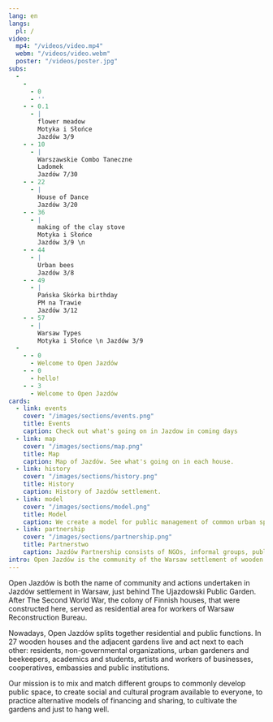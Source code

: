 ```yaml
---
lang: en
langs:
  pl: /
video:
  mp4: "/videos/video.mp4"
  webm: "/videos/video.webm"
  poster: "/videos/poster.jpg"
subs:
  -
    - 
      - 0
      - ''
    - - 0.1
      - |
        flower meadow
        Motyka i Słońce
        Jazdów 3/9
    - - 10
      - |
        Warszawskie Combo Taneczne
        Ladomek
        Jazdów 7/30
    - - 22
      - |
        House of Dance
        Jazdów 3/20
    - - 36
      - |
        making of the clay stove
        Motyka i Słońce
        Jazdów 3/9 \n
    - - 44
      - |
        Urban bees
        Jazdów 3/8
    - - 49
      - |
        Pańska Skórka birthday
        PM na Trawie
        Jazdów 3/12
    - - 57
      - |
        Warsaw Types
        Motyka i Słońce \n Jazdów 3/9
  -
    - - 0
      - Welcome to Open Jazdów
    - - 0
      - hello!
    - - 3
      - Welcome to Open Jazdów
cards:
  - link: events
    cover: "/images/sections/events.png"
    title: Events
    caption: Check out what's going on in Jazdow in coming days
  - link: map
    cover: "/images/sections/map.png"
    title: Map
    caption: Map of Jazdów. See what's going on in each house.
  - link: history
    cover: "/images/sections/history.png"
    title: History
    caption: History of Jazdów settlement.
  - link: model
    cover: "/images/sections/model.png"
    title: Model
    caption: We create a model for public management of common urban space.
  - link: partnership
    cover: "/images/sections/partnership.png"
    title: Partnerstwo
    caption: Jazdów Partnership consists of NGOs, informal groups, public institutions and private persons.
intro: Open Jazdów is the community of the Warsaw settlement of wooden Finnish houses, offering a social, cultural and ecological public program. 
---
```


Open Jazdów is both the name of community and actions undertaken in Jazdów settlement in Warsaw, just behind The Ujazdowski Public Garden. After The Second World War, the colony of Finnish houses, that were constructed here, served as residential area for workers of Warsaw Reconstruction Bureau. 

Nowadays, Open Jazdów splits together residential and public functions. In 27 wooden houses and the adjacent gardens live and act next to each other: residents, non-governmental organizations, urban gardeners and beekeepers, academics and students, artists and workers of businesses, cooperatives, embassies and public institutions.

Our mission is to mix and match different groups to commonly develop public space, to create social and cultural program available to everyone, to practice alternative models of financing and sharing, to cultivate the gardens and just to hang well. 
